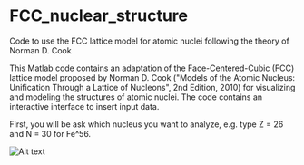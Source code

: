 # FCC_nuclear_structure
Code to use the FCC lattice model for atomic nuclei following the theory of Norman D. Cook

This Matlab code contains an adaptation of the Face-Centered-Cubic (FCC) lattice model proposed by Norman D. Cook ("Models of the Atomic Nucleus: Unification Through a Lattice of Nucleons", 2nd Edition, 2010) for visualizing and modeling the structures of atomic nuclei. The code contains an interactive interface to insert input data.

First, you will be ask which nucleus you want to analyze, e.g. type Z = 26 and N = 30 for Fe^56.

![Alt text](path/to/image.png)
